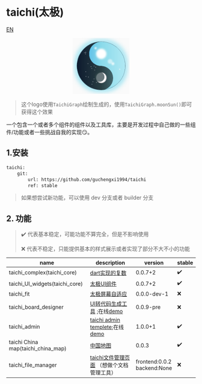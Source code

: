 # taichi(太极)

[EN](./README_en.md)



<div align=center><img src="./md_images/logo.png" alt="taichi"  width="30%" /></div>

> 这个logo使用`TaichiGraph`绘制生成的，使用`TaichiGraph.moonSun()`即可获得这个效果


一个包含一个或者多个组件的组件以及工具库，主要是开发过程中自己做的一些组件/功能或者一些挑战自我的实现😏。

## 1.安装

```
taichi:
    git:
        url: https://github.com/guchengxi1994/taichi
        ref: stable
```

> 如果想尝试新功能，可以使用 dev 分支或者 builder 分支

## 2. 功能

> ✔️ 代表基本稳定，可能功能不算完全，但是不影响使用
>
> ❌ 代表不稳定，只能提供基本的样式展示或者实现了部分不大不小的功能

| name                               | description                                                  | version                        | stable |
| ---------------------------------- | ------------------------------------------------------------ | ------------------------------ | ------ |
| taichi_complex(taichi_core)        | [dart实现的复数](./readme_complex.md)                        | 0.0.7+2                        | ✔️      |
| taichi_UI_widgets(taichi_core)     | [太极UI组件](./readme_ui.md)                                 | 0.0.7+2                        | ✔️      |
| taichi_fit                         | [太极屏幕自适应](./readme_fit.md)                            | 0.0.0-dev-1                    | ❌      |
| taichi_board_designer              | [UI转代码生成工具](./readme_taichi_board.md)  ;在线[demo](https://guchengxi1994.github.io/taichi_board/) | 0.0.9-pre                      | ❌      |
| taichi_admin                       | [taichi admin templete](./taichi_admin/README.md);在线[demo](https://guchengxi1994.github.io/taichi/#/) | 1.0.0+1                        | ✔️      |
| taichi China map(taichi_china_map) | [中国地图](./taichi_china_map/README.md)                     | 0.0.3                          | ✔️      |
| taichi_file_manager                | [taichi文件管理页面](./taichi_file_manager/README.md) （想做个文档管理工具） | frontend:0.0.2<br>backend:None | ❌      |




